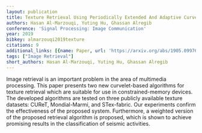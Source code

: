 ```yaml
---
layout: publication
title: Texture Retrieval Using Periodically Extended And Adaptive Curvelets
authors: Hasan Al-Marzouqi, Yuting Hu, Ghassan Alregib
conference: 'Signal Processing: Image Communication'
year: 2019
bibkey: almarzouqi2019texture
citations: 9
additional_links: [{name: Paper, url: 'https://arxiv.org/abs/1905.09976'}]
tags: ["Image Retrieval"]
short_authors: Hasan Al-Marzouqi, Yuting Hu, Ghassan Alregib
---
```

Image retrieval is an important problem in the area of multimedia processing.
This paper presents two new curvelet-based algorithms for texture retrieval
which are suitable for use in constrained-memory devices. The developed
algorithms are tested on three publicly available texture datasets: CUReT,
Mondial-Marmi, and STex-fabric. Our experiments confirm the effectiveness of
the proposed system. Furthermore, a weighted version of the proposed retrieval
algorithm is proposed, which is shown to achieve promising results in the
classification of seismic activities.